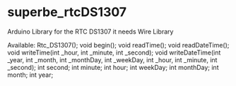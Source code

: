 # superbe_rtcDS1307
Arduino Library for the RTC DS1307
it needs Wire Library

Available:
Rtc_DS1307();
void begin();
void readTime();
void readDateTime();
void writeTime(int _hour, int _minute, int _second);
void writeDateTime(int _year, int _month, int _monthDay, int _weekDay, int _hour, int _minute, int _second);
int second;
int minute;
int hour;
int weekDay;
int monthDay;
int month;
int year;
